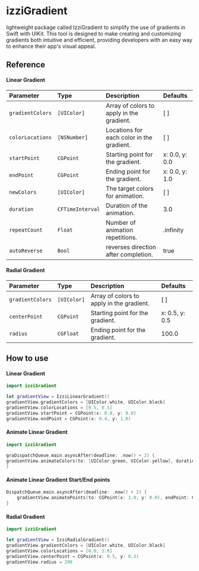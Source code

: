 # izziGradient

lightweight package called IzziGradient to simplify the use of gradients in Swift with UIKit. This tool is designed to make creating and customizing gradients both intuitive and efficient, providing developers with an easy way to enhance their app's visual appeal.


## Reference

#### Linear Gradient

| Parameter | Type     | Description                | Defaults |
| :-------- | :------- | :------------------------- | :-------- |
| `gradientColors` | `[UIColor]` | Array of colors to apply in the gradient.| [ ] |
| `colorLocations` | `[NSNumber]` |  Locations for each color in the gradient. | [ ] |
| `startPoint` | `CGPoint` | Starting point for the gradient. | x: 0.0, y: 0.0 |
| `endPoint` | `CGPoint` | Ending point for the gradient. | x: 0.0, y: 1.0 |
| `newColors` | `[UIColor]` | The target colors for animation. | [ ] |
| `duration` | `CFTimeInterval` | Duration of the animation. | 3.0 |
| `repeatCount` | `Float` | Number of animation repetitions. | .infinity |
| `autoReverse` | `Bool` | reverses direction after completion. | true |


#### Radial Gradient

| Parameter | Type     | Description                | Defaults |
| :-------- | :------- | :------------------------- | :-------- |
| `gradientColors` | `[UIColor]` | Array of colors to apply in the gradient.| [ ] |
| `centerPoint` | `CGPoint` | Starting point for the gradient. | x: 0.5, y: 0.5 |
| `radius` | `CGFloat` | Ending point for the gradient. | 100.0 |


## How to use
#### Linear Gradient

```swift
import izziGradient

let gradientView = IzziLinearGradient()
gradientView.gradientColors = [UIColor.white, UIColor.black]
gradientView.colorLocations = [0.5, 0.5]
gradientView.startPoint = CGPoint(x: 0.0, y: 0.0)
gradientView.endPoint = CGPoint(x: 0.4, y: 1.0)
```

#### Animate Linear Gradient
```swift
import izziGradient

graDispatchQueue.main.asyncAfter(deadline: .now() + 2) {
gradientView.animateColors(to: [UIColor.green, UIColor.yellow], duration: 3.0)
}
```

#### Animate Linear Gradient Start/End points
```swift
DispatchQueue.main.asyncAfter(deadline: .now() + 2) {
    gradientView.animatePoints(to: CGPoint(x: 1.0, y: 0.0), endPoint: CGPoint(x: 0.0, y: 1.0), duration: 3.0)
}
```


#### Radial Gradient
```swift
import izziGradient

let gradientView = IzziRadialGradient()
gradientView.gradientColors = [UIColor.white, UIColor.black]
gradientView.colorLocations = [0.0, 1.0]
gradientView.centerPoint = CGPoint(x: 0.5, y: 0.3)
gradientView.radius = 200
```
